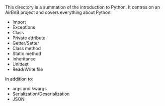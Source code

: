 This directory is a summation of the introduction to Python.
It centres on an AirBnB project and covers everything about Python:
+ Import
+ Exceptions
+ Class
+ Private attribute
+ Getter/Setter
+ Class method
+ Static method
+ Inheritance
+ Unittest
+ Read/Write file

In addition to:
+ args and kwargs
+ Serialization/Deserialization
+ JSON